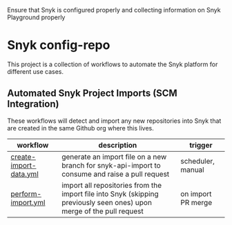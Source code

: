 Ensure that Snyk is configured properly and collecting information on Snyk Playground properly
# Snyk config-repo
This project is a collection of workflows to automate the Snyk platform for different use cases.

## Automated Snyk Project Imports (SCM Integration)
These workflows will detect and import any new repositories into Snyk that are created in the same Github org where this lives.

| workflow | description | trigger |
| ------- | ----------- | ------- |
| [create-import-data.yml](https://github.com/snyk-playground/config-repo/tree/main/.github/workflows/create-import-data.yml) | generate an import file on a new branch for snyk-api-import to consume and raise a pull request | scheduler, manual |
| [perform-import.yml](https://github.com/snyk-playground/config-repo/tree/main/.github/workflows/perform-import.yml) | import all repositories from the import file into Snyk (skipping previously seen ones) upon merge of the pull request | on import PR merge |
